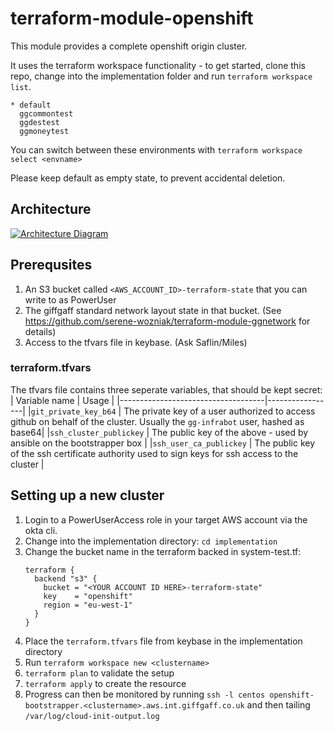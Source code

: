 # terraform-module-openshift

This module provides a complete openshift origin cluster.


It uses the terraform workspace functionality - to get started, clone this repo, change into the implementation folder and run `terraform workspace list`.

```
* default
  ggcommontest
  ggdestest
  ggmoneytest
```

You can switch between these environments with
```terraform workspace select <envname>```

Please keep default as empty state, to prevent accidental deletion.

## Architecture

[
![Architecture Diagram](diagram.png)
](https://www.lucidchart.com/invitations/accept/615dcfa2-17eb-41e3-9fbd-b05625cd253b)


## Prerequsites

1. An S3 bucket called `<AWS_ACCOUNT_ID>-terraform-state` that you can write to as PowerUser
1. The giffgaff standard network layout state in that bucket. (See https://github.com/serene-wozniak/terraform-module-ggnetwork for details)
1. Access to the tfvars file in keybase. (Ask Saflin/Miles)

### terraform.tfvars

The tfvars file contains three seperate variables, that should be kept secret:
| Variable name                      | Usage |
|------------------------------------|-----------------|
|`git_private_key_b64`               | The private key of a user authorized to access github on behalf of the cluster. Usually the `gg-infrabot` user, hashed as base64|
|`ssh_cluster_publickey`             | The public key of the above - used by ansible on the bootstrapper box |
|`ssh_user_ca_publickey`             | The public key of the ssh certificate authority used to sign keys for ssh access to the cluster |

## Setting up a new cluster

1. Login to a PowerUserAccess role in your target AWS account via the okta cli.
1. Change into the implementation directory: `cd implementation`
1. Change the bucket name in the terraform backed in system-test.tf:
    ```
    terraform {
      backend "s3" {
        bucket = "<YOUR ACCOUNT ID HERE>-terraform-state"
        key    = "openshift"
        region = "eu-west-1"
      }
    }
    ```
1. Place the `terraform.tfvars` file from keybase in the implementation directory
1. Run `terraform workspace new <clustername>`
1. `terraform plan` to validate the setup
1. `terraform apply` to create the resource
1. Progress can then be monitored by running `ssh -l centos openshift-bootstrapper.<clustername>.aws.int.giffgaff.co.uk` and then tailing `/var/log/cloud-init-output.log`
